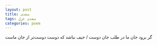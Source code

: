 ```yaml
---
layout: post
title: سعدی
tags: سعدی غزل
categories: poem
---
```


گر برود جان ما در طلب جان دوست / حیف نباشد که دوست دوست‌تر از جان ماست
